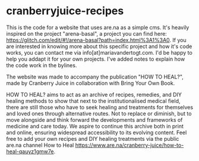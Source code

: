 # cranberryjuice-recipes

This is the code for a website that uses are.na as a simple cms. It's heavily inspired on the project "arena-basal", a project you can find here: https://glitch.com/edit/#!/arena-basal?path=index.html%3A1%3A0. If you are interested in knowing more about this specific project and how it's code works, you can contact me via info[at]mariavandertogt.com. I'd be happy to help you addapt it for your own projects. I've added notes to explain how the code work in the bylines. 

The website was made to accompany the publication "HOW TO HEAL?", made by Cranberry Juice in collaboration with Bring Your Own Book. 

HOW TO HEAL? aims to act as an archive of recipes, remedies, and DIY healing methods to show that next to the institutionalised medical field, there are still those who have to seek healing and treatments for themselves and loved
ones through alternative routes. Not to replace or diminish, but to move alongside and think forward the developments and frameworks of medicine and care today. We aspire to continue this archive both in print and online, ensuring widespread accessibility to its evolving content. Feel free to add your own recipes and DIY healing treatments via the public are.na channel How to Heal https://www.are.na/cranberry-juice/how-to-heal-qauyz1gmw7e. 
